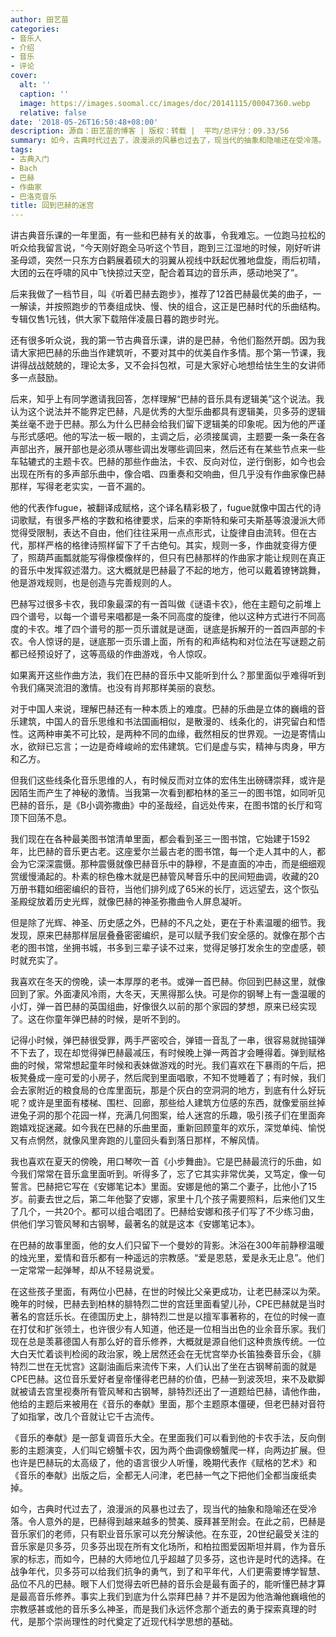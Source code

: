 ```yaml
---
author: 田艺苗
categories:
- 音乐人
- 介绍
- 音乐
- 评论
cover:
  alt: ''
  caption: ''
  image: https://images.soomal.cc/images/doc/20141115/00047360.webp
  relative: false
date: '2018-05-26T16:50:48+08:00'
description: 源自：田艺苗的博客 | 版权：转载 |  平均/总评分：09.33/56
summary: 如今，古典时代过去了，浪漫派的风暴也过去了，现当代的抽象和隐喻还在受冷落。令人意外的是，巴赫得到越来越多的赞美、膜拜甚至附会。在此之前，巴赫是音乐家们的老师，只有职业音乐家可以充分解读他……
tags:
- 古典入门
- Bach
- 巴赫
- 作曲家
- 巴洛克音乐
title: 回到巴赫的迷宫
---
```


讲古典音乐课的一年里面，有一些和巴赫有关的故事，令我难忘。一位跑马拉松的听众给我留言说，“今天刚好跑全马听这个节目，跑到三江湿地的时候，刚好听讲圣母颂，突然一只东方白鹳展着硕大的羽翼从视线中跃起优雅地盘旋，雨后初晴，大团的云在呼啸的风中飞快掠过天空，配合着耳边的音乐声，感动地哭了”。

后来我做了一档节目，叫《听着巴赫去跑步》，推荐了12首巴赫最优美的曲子，一一解读，并按照跑步的节奏组成快、慢、快的组合，这正是巴赫时代的乐曲结构。专辑仅售1元钱，供大家下载陪伴凌晨日暮的跑步时光。

还有很多听众说，我的第一节古典音乐课，讲的是巴赫，令他们豁然开朗。因为我请大家把巴赫的乐曲当作建筑听，不要对其中的优美自作多情。那个第一节课，我讲得战战兢兢的，理论太多，又不会抖包袱，可是大家好心地想给怯生生的女讲师多一点鼓励。

后来，知乎上有同学邀请我回答，怎样理解“巴赫的音乐具有逻辑美”这个说法。我认为这个说法并不能界定巴赫，凡是优秀的大型乐曲都具有逻辑美，贝多芬的逻辑美丝毫不逊于巴赫。那么为什么巴赫会给我们留下逻辑美的印象呢。因为他的严谨与形式感吧。他的写法一板一眼的，主调之后，必须接属调，主题要一条一条在各声部出齐，展开部也是必须从哪些调出发哪些调回来，然后还有在某些节点来一些车轱辘式的主题卡农。巴赫的那些作曲法，卡农、反向对位，逆行倒影，如今也会出现在所有的多声部乐曲中，像合唱、四重奏和交响曲，但几乎没有作曲家像巴赫那样，写得老老实实，一音不漏的。

他的代表作fugue，被翻译成赋格，这个译名精彩极了，fugue就像中国古代的诗词歌赋，有很多严格的字数和格律要求，后来的李斯特和柴可夫斯基等浪漫派大师觉得受限制，表达不自由，他们往往采用一点点形式，让旋律自由流转。但在古代，那样严格的格律诗照样留下了千古绝句。其实，规则一多，作曲就变得方便了，照葫芦画瓢就能写得像模像样的，但只有巴赫那样的作曲家才能让规则在真正的音乐中发挥叙述潜力。这大概就是巴赫最了不起的地方，他可以戴着镣铐跳舞，他是游戏规则，也是创造与完善规则的人。

巴赫写过很多卡农，我印象最深的有一首叫做《谜语卡农》，他在主题句之前堆上四个谱号，以每一个谱号来唱都是一条不同高度的旋律，他以这种方式进行不同高度的卡农。堆了四个谱号的那一页乐谱就是谜面，谜底是拆解开的一首四声部的卡农。令人惊讶的是，谜底那一页乐谱上面，所有的和声结构和对位法在写谜题之前都已经预设好了，这等高级的作曲游戏，令人惊叹。

如果离开这些作曲方法，我们在巴赫的音乐中又能听到什么？那里面似乎难得听到令我们痛哭流泪的激情。也没有肖邦那样美丽的哀愁。

对于中国人来说，理解巴赫还有一种本质上的难度。巴赫的乐曲是立体的巍峨的音乐建筑，中国人的音乐思维和书法国画相似，是散漫的、线条化的，讲究留白和悟性。这两种审美不可比较，是两种不同的血缘，截然相反的世界观。一边是寄情山水，欲辩已忘言；一边是奇峰峻岭的宏伟建筑。它们是虚与实，精神与肉身，甲方和乙方。

但我们这些线条化音乐思维的人，有时候反而对立体的宏伟生出磅礴崇拜，或许是因陌生而产生了神秘的激情。当我第一次看到都柏林的圣三一的图书馆，如同听见巴赫的音乐，是《B小调弥撒曲》中的圣哉经，自远处传来，在图书馆的长厅和穹顶下回荡不息。

我们现在在各种最美图书馆清单里面，都会看到圣三一图书馆，它始建于1592年，比巴赫的音乐更古老。这座爱尔兰最古老的图书馆，每一个走人其中的人，都会为它深深震慑。那种震慑就像巴赫音乐中的静穆，不是直面的冲击，而是细细观赏缓慢涌起的。朴素的棕色橡木就是巴赫管风琴音乐中的民间短曲调，收藏的20万册书籍如细密编织的音符，当他们排列成了65米的长厅，远远望去，这个恢弘圣殿绽放着历史光辉，就像巴赫的神圣弥撒曲令人屏息凝听。

但是除了光辉、神圣、历史感之外，巴赫的不凡之处，更在于朴素温暖的细节。我发现，原来巴赫那样层层叠叠密密编织，是可以赋予我们安全感的。就像在那个古老的图书馆，坐拥书城，书多到三辈子读不过来，觉得足够打发余生的空虚感，顿时就充实了。

我喜欢在冬天的傍晚，读一本厚厚的老书。或弹一首巴赫。你回到巴赫这里，就像回到了家。外面凄风冷雨，大冬天，天黑得那么快。可是你的钢琴上有一盏温暖的小灯，弹一首巴赫的英国组曲，好像很久以前的那个家园的梦想，原来已经实现了。这在你童年弹巴赫的时候，是听不到的。

记得小时候，弹巴赫很受罪，两手严密咬合，弹错一音乱了一串，很容易就抛锚弹不下去了，现在却觉得弹巴赫最减压，有时候晚上弹一两首才会睡得着。弹到赋格曲的时候，常常想起童年时候和表妹做游戏的时光。我们喜欢在下暴雨的午后，把板凳叠成一座可爱的小房子，然后爬到里面唱歌，不知不觉睡着了；有时候，我们会去家附近的粮食局的仓库里面玩，那是个灰白的空洞洞的地方，到底有什么好玩呢？或许是里面有楼梯、围栏、回廊，那些给人建筑方位感的东西，就像爱丽丝掉进兔子洞的那个花园一样，充满几何图案，给人迷宫的乐趣，吸引孩子们在里面奔跑嬉戏捉迷藏。如今我在巴赫的乐曲里面，重新回顾童年的欢乐，深觉单纯、愉悦又有点惘然，就像风里奔跑的儿童回头看到落日那样，不解风情。

我也喜欢在夏天的傍晚，用口琴吹一首《小步舞曲》。它是巴赫最流行的乐曲，如今我们常常在音乐盒里面听到。听得多了，忘了它其实非常优美，又笃定，像一句誓言。巴赫把它写在《安娜笔记本》里面。安娜是他的第二个妻子，比他小了15岁。前妻去世之后，第二年他娶了安娜，家里十几个孩子需要照料，后来他们又生了几个，一共20个。都可以组合唱团了。巴赫给安娜和孩子们写了不少练习曲，供他们学习管风琴和古钢琴，最著名的就是这本《安娜笔记本》。

在巴赫的故事里面，他的女人们只留下一个曼妙的背影。沐浴在300年前静穆温暖的烛光里，爱情和音乐都有一种遥远的宗教感。“爱是恩慈，爱是永无止息”。他们一定常常一起弹琴，却从不轻易说爱。

在这些孩子里面，有两位小巴赫，在世的时候比父亲更成功，让老巴赫深以为荣。晚年的时候，巴赫去到柏林的腓特烈二世的宫廷里面看望儿孙，CPE巴赫就是当时著名的宫廷乐长。在德国历史上，腓特烈二世是以擅军事著称的，在位的时候一直在打仗和扩张领土，也许很少有人知道，他还是一位相当出色的业余音乐家。我们现在总是羡慕德国人有那么好的音乐修养，大概就是源自他们这种贵族传统。一位大白天忙着谈判检阅的政治家，晚上居然还会在无忧宫举办长笛独奏音乐会，《腓特烈二世在无忧宫》这副油画后来流传下来，人们认出了坐在古钢琴前面的就是CPE巴赫。这位音乐爱好者皇帝懂得老巴赫的价值，巴赫一到波茨坦，来不及歇脚就被请去宫里视奏所有管风琴和古钢琴，腓特烈还出了一道题给巴赫，请他作曲，他给的主题后来被用在《音乐的奉献》里面，那个主题原本僵硬，但老巴赫对音符了如指掌，改几个音就让它千古流传。

《音乐的奉献》是一部复调音乐大全。在里面我们可以看到他的卡农手法，反向倒影的主题演变，人们叫它螃蟹卡农，因为两个曲调像螃蟹爬一样，向两边扩展。但也许是巴赫玩的太高级了，他的语言很少人听懂，晚期代表作《赋格的艺术》和《音乐的奉献》出版之后，全都无人问津，老巴赫一气之下把他们全都当废纸卖掉。

如今，古典时代过去了，浪漫派的风暴也过去了，现当代的抽象和隐喻还在受冷落。令人意外的是，巴赫得到越来越多的赞美、膜拜甚至附会。在此之前，巴赫是音乐家们的老师，只有职业音乐家可以充分解读他。在东亚，20世纪最受关注的音乐家是贝多芬，贝多芬出现在所有文化场所，和柏拉图爱因斯坦并肩，作为音乐家的标志，而如今，巴赫的大师地位几乎超越了贝多芬，这也许是时代的选择。在战争年代，贝多芬可以给我们抗争的勇气，到了和平年代，人们更需要博学智慧、品位不凡的巴赫。眼下人们觉得去听巴赫的音乐会是最有面子的，能听懂巴赫才算是最高音乐修养。事实上我们到底为什么崇拜巴赫？并不是因为他浩瀚他巍峨他的宗教感甚或他的音乐多么神圣，而是我们永远怀念那个逝去的勇于探索真理的时代，是那个崇尚理性的时代奠定了近现代科学思想的基础。